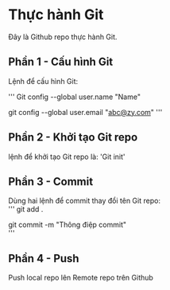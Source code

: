 # Thực hành Git
Đây là Github repo thực hành Git.
## Phần 1 - Cấu hình Git
Lệnh để cấu hình Git:

'''
Git config --global user.name "Name"  

git config --global user.email "abc@zy.com"
'''
## Phần 2 - Khởi tạo Git repo

lệnh để khởi tạo Git repo là: 'Git init'

## Phần 3 - Commit

Dùng hai lệnh để commit thay đổi tên Git repo:  
'''
git add .  

git commit -m "Thông điệp commit"  
'''
## Phần 4 - Push

Push local repo lên Remote repo trên Github
